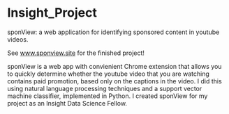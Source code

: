 # Insight_Project
sponView: a web application for identifying sponsored content in youtube videos.


See www.sponview.site for the finished project!

sponView is a web app with convienient Chrome extension that allows you to quickly determine whether the youtube video that you are watching contains paid promotion, based only on the captions in the video. I did this using natural language processing techniques and a support vector machine classifier, implemented in Python. I created sponView for my project as an Insight Data Science Fellow.
